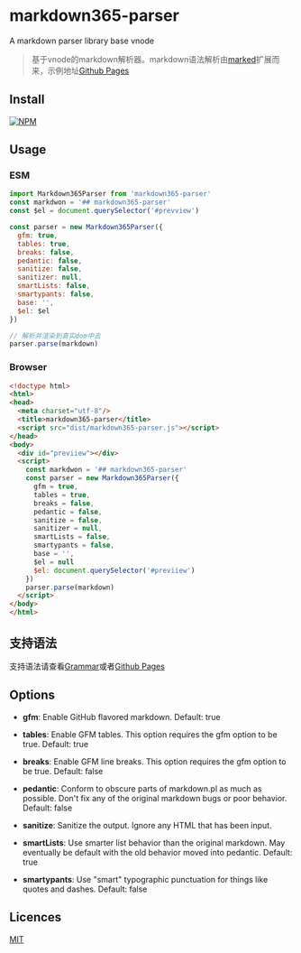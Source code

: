 # markdown365-parser
A markdown parser library base vnode

> 基于vnode的markdown解析器。markdown语法解析由[marked](https://github.com/chjj/marked)扩展而来，示例地址[Github Pages](https://markdown365.github.io/markdown365-parser/)

## Install

[![NPM](https://nodei.co/npm/markdown365-parser.png?downloads=true&downloadRank=true&stars=true)](https://nodei.co/npm/markdown365-parser/)

## Usage

### ESM
```js
import Markdown365Parser from 'markdown365-parser'
const markdwon = '## markdown365-parser'
const $el = document.querySelector('#prevview')

const parser = new Markdown365Parser({
  gfm: true,
  tables: true,
  breaks: false,
  pedantic: false,
  sanitize: false,
  sanitizer: null,
  smartLists: false,
  smartypants: false,
  base: '',
  $el: $el
})

// 解析并渲染到真实dom中去
parser.parse(markdown)
```

### Browser
```html
<!doctype html>
<html>
<head>
  <meta charset="utf-8"/>
  <title>markdown365-parser</title>
  <script src="dist/markdown365-parser.js"></script>
</head>
<body>
  <div id="previiew"></div>
  <script>
    const markdwon = '## markdown365-parser'
    const parser = new Markdown365Parser({
      gfm = true,
      tables = true,
      breaks = false,
      pedantic = false,
      sanitize = false,
      sanitizer = null,
      smartLists = false,
      smartypants = false,
      base = '',
      $el = null
      $el: document.querySelector('#previiew')
    })
    parser.parse(markdown)
  </script>
</body>
</html>
```

## 支持语法

支持语法请查看[Grammar](./Grammar.md)或者[Github Pages](https://markdown365.github.io/markdown365-parser/)


## Options

* **gfm**: Enable GitHub flavored markdown. Default: true

* **tables**: Enable GFM tables. This option requires the gfm option to be true. Default: true

* **breaks**: Enable GFM line breaks. This option requires the gfm option to be true. Default: false

* **pedantic**: Conform to obscure parts of markdown.pl as much as possible. Don't fix any of the original markdown bugs or poor behavior. Default: false

* **sanitize**: Sanitize the output. Ignore any HTML that has been input.

* **smartLists**: Use smarter list behavior than the original markdown. May eventually be default with the old behavior moved into pedantic. Default: true

* **smartypants**: Use "smart" typographic punctuation for things like quotes and dashes. Default: false

## Licences

[MIT](./LICENSE)
